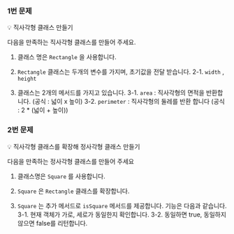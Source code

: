 ### 1번 문제

<aside>
💡 직사각형 클래스 만들기

다음을 만족하는 직사각형 클래스를 만들어 주세요.

1. 클래스 명은 `Rectangle` 을 사용합니다.

2. `Rectangle` 클래스는 두개의 변수를 가지며, 초기값을 전달 받습니다.
   2-1. `width` , `height`

3. 클래스는 2개의 메서드를 가지고 있습니다.
   3-1. `area` : 직사각형의 면적을 반환합니다. (공식 : 넓이 x 높이)
   3-2. `perimeter` : 직사각형의 둘레를 반환 합니다 (공식 : 2 \* (넓이 + 높이))

</aside>

### 2번 문제

<aside>
💡 직사각형 클래스를 확장해 정사각형 클래스 만들기

다음을 만족하는 정사각형 클래스를 만들어 주세요

1. 클래스명은 `Square` 를 사용합니다.

2. `Square` 은 `Rectangle` 클래스를 확장합니다.

3. `Square` 는 추가 메서드로 `isSquare` 메서드를 제공합니다. 기능은 다음과 같습니다.
   3-1. 현재 객체가 가로, 세로가 동일한지 확인합니다.
   3-2. 동일하면 true, 동일하지 않으면 false를 리턴합니다.

</aside>
